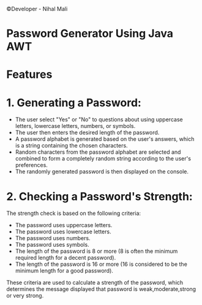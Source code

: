 ©Developer - Nihal Mali

# Password Generator Using Java AWT

# Features
# 1. Generating a Password:
- The user select  "Yes" or "No" to questions about using uppercase letters, lowercase letters, numbers, or symbols.
- The user then enters the desired length of the password.
- A password alphabet is generated based on the user's answers, which is a string containing the chosen characters.
- Random characters from the password alphabet are selected and combined to form a completely random string according to the user's preferences.
- The randomly generated password is then displayed on the console.

# 2. Checking a Password's Strength:
The strength check is based on the following criteria:
- The password uses uppercase letters.
- The password uses lowercase letters.
- The password uses numbers.
- The password uses symbols.
- The length of the password is 8 or more (8 is often the minimum required length for a decent password).
- The length of the password is 16 or more (16 is considered to be the minimum length for a good password).

These criteria are used to calculate a strength of the password, which determines the message displayed  that password is weak,moderate,strong or very strong.
